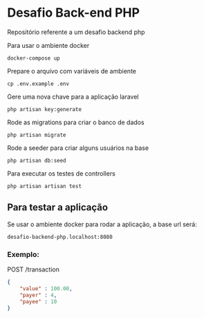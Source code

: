 # Desafio Back-end PHP

Repositório referente a um desafio backend php

Para usar o ambiente docker
```
docker-compose up
```

Prepare o arquivo com variáveis de ambiente
```
cp .env.example .env
```

Gere uma nova chave para a aplicação laravel
```
php artisan key:generate
```

Rode as migrations para criar o banco de dados
```
php artisan migrate
```

Rode a seeder para criar alguns usuários na base
```
php artisan db:seed
```

Para executar os testes de controllers
```
php artisan artisan test
```

## Para testar a aplicação

Se usar o ambiente docker para rodar a aplicação, a base url será:
```
desafio-backend-php.localhost:8080
```


### Exemplo:

POST /transaction

```json
{
    "value" : 100.00,
    "payer" : 4,
    "payee" : 10
}
```
